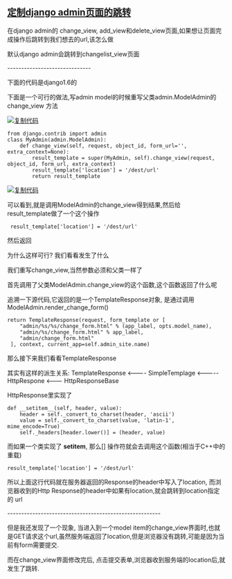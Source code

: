 ## [定制django admin页面的跳转](https://www.cnblogs.com/livingintruth/p/3738601.html)

在django admin的 change_view,  add_view和delete_view页面,如果想让页面完成操作后跳转到我们想去的url,该怎么做

默认django admin会跳转到changelist_view页面

 

\------------------------------

下面的代码是django1.6的

 

下面是一个可行的做法,写admin model的时候重写父类admin.ModelAdmin的change_view 方法

[![复制代码](https://common.cnblogs.com/images/copycode.gif)](javascript:void(0);)

```
from django.contrib import admin
class MyAdmin(admin.ModelAdmin):
    def change_view(self, request, object_id, form_url='', extra_context=None):
        result_template = super(MyAdmin, self).change_view(request, object_id, form_url, extra_context)
        result_template['location'] = '/dest/url'
        return result_template           
```

[![复制代码](https://common.cnblogs.com/images/copycode.gif)](javascript:void(0);)

 

可以看到,就是调用ModelAdmin的change_view得到结果,然后给 result_template做了一个这个操作

```
 result_template['location'] = '/dest/url'
```

然后返回

 

为什么这样可行? 我们看看发生了什么

 

我们重写change_view,当然参数必须和父类一样了

 

首先调用了父类ModelAdmin.change_view的这个函数,这个函数返回了什么呢

追溯一下源代码,它返回的是一个TemplateResponse对象, 是通过调用 ModelAdmin.render_change_form()

 

```
return TemplateResponse(request, form_template or [
    "admin/%s/%s/change_form.html" % (app_label, opts.model_name), 
    "admin/%s/change_form.html" % app_label,
    "admin/change_form.html"        
 ], context, current_app=self.admin_site.name)     
```

 

那么接下来我们看看TemplateResponse

 其实有这样的派生关系: TemplateResponse <----  SimpleTemplage  <-----HttpRespone  <--- HttpResponseBase

 

HttpResponse里实现了 

```
def __setitem__(self, header, value):
    header = self._convert_to_charset(header, 'ascii')
    value = self._convert_to_charset(value, 'latin-1', mime_encode=True)
    self._headers[header.lower()] = (header, value)
```

 

而如果一个类实现了 __setitem__,  那么[] 操作符就会去调用这个函数(相当于C++中的重载)

```
result_template['location'] = '/dest/url'
```

 

所以上面这行代码就在服务器返回的Response的header中写入了location, 而浏览器收到的Http Response的header中如果有location,就会跳转到location指定的 url

 

\-------------------------------------------------------

 

但是我还发现了一个现象, 当进入到一个model item的change_view界面时,也就是GET请求这个url,虽然服务端返回了location,但是浏览器没有跳转,可能是因为当前有form需要提交.

 而在change_view界面修改完后, 点击提交表单,浏览器收到服务端的location后,就发生了跳转.
